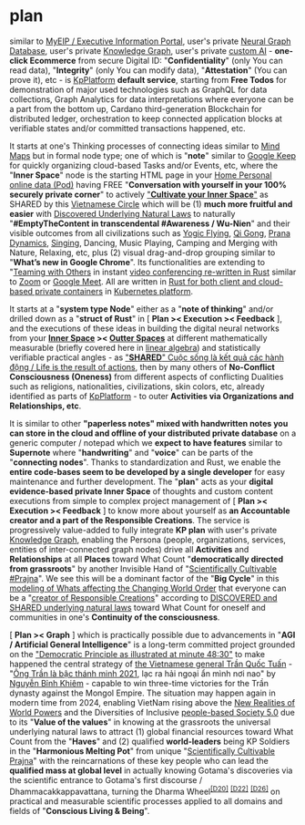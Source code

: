 # plan

similar to <a href="https://github.com/khaiphong/eip/" target="_blank">MyEIP / Executive Information Portal</a>, user's private <a href="https://github.com/khaiphong/db/" target="_blank">Neural Graph Database</a>, user's private <a href="https://github.com/khaiphong/graph/" target="_blank">Knowledge Graph</a>, user's private <a href="https://github.com/khaiphong/ai/" target="_blank">custom AI</a> - <b>one-click Ecommerce</b> from secure Digital ID: "<b>Confidentiality</b>" (only You can read data),  "<b>Integrity</b>" (only You can modify data),  "<b>Attestation</b>" (You can prove it), etc - is <a href="https://github.com/khaiphong/KpPlatform/" target="_blank">KpPlatform</a> <b>default service</b>, starting from <b>Free Todos</b> for demonstration of major used technologies such as GraphQL for data collections, Graph Analytics for data interpretations where everyone can be a part from the bottom up, Cardano third-generation Blockchain for distributed ledger, orchestration to keep connected application blocks at verifiable states and/or committed transactions happened, etc. 

It starts at one's Thinking processes of connecting ideas similar to <a href="https://www.mindmaps.com/how-to-make-a-mind-map" target="_blank">Mind Maps</a> but in formal node type; one of which is "<b>note</b>" similar to <a href="https://play.google.com/store/apps/details?id=com.google.android.keep" target="_blank">Google Keep</a> for quickly organizing cloud-based Tasks and/or Events, etc, where the "<b>Inner Space</b>" node is the starting HTML page in your <a href="https://github.com/khaiphong/home/" target="_blank">Home Personal online data (Pod)</a> having  FREE "<b>Conversation with yourself in your 100% securely private corner</b>" to actively <a href="https://blog.khaiphong.io/2023/09/fibonacci-layered-inner-space.html" target="_blank">"<b>Cultivate your Inner Space</b>"</a> as SHARED by this <a href="https://www.youtube.com/watch?v=Aoice8SNxko" target="_blank">Vietnamese Circle</a> which will be (1) <b>much more fruitful and easier</b> with <a href="https://blog.khaiphong.io/2023/09/nature-of-things.html#Section_2.1" target="_blank">Discovered Underlying Natural Laws</a> to naturally "<b>#EmptyTheContent in transcendental #Awareness / Wu-Nien</b>" and their visible outcomes from all civilizations such as <a href="https://www.youtube.com/watch?v=CcxW64SR_2A" target="_blank">Yogic Flying</a>, <a href="https://www.youtube.com/watch?v=98XJ_XuHlGA" target="_blank">Qi Gong</a>, <a href="https://www.youtube.com/watch?v=QwX656mmcvk" target="_blank">Prana Dynamics</a>, <a href="https://www.youtube.com/watch?v=YEaPQE53XZk" target="_blank">Singing</a>, Dancing, Music Playing, Camping and Merging with Nature, Relaxing, etc, plus (2) visual drag-and-drop grouping similar to "<b>What’s new in Google Chrome</b>". Its functionalities are extending to "<a href="https://github.com/khaiphong/video/" target="_blank">Teaming with Others</a> in instant <a href="https://github.com/webrtc-rs/webrtc" target="_blank">video conferencing re-written in Rust</a> similar to <a href="https://zoom.us/" target="_blank">Zoom</a> or <a href="https://apps.google.com/meet/" target="_blank">Google Meet</a>. All are written in <a href="https://medium.com/kata-containers/getting-rust-y-introducing-kata-containers-3-0-0-e951f359985d" target="_blank">Rust for both client and cloud-based private containers</a> in <a href="https://kubernetes.io/docs/concepts/overview/" target="_blank">Kubernetes platform</a>. 

It starts at a "<b>system type Node</b>" either as a "<b>note of thinking</b>" and/or drilled down as a "<b>struct of Rust</b>" in  [ <b>Plan &gt;&lt; Execution &gt;&lt; Feedback</b> ], and the executions of these ideas in building the digital neural networks from your <b><a href="https://blog.khaiphong.io/2023/09/nature-of-things.html#Section_2.1" target="_blank">Inner Space</a> &gt;&lt; <a href="https://blog.khaiphong.io/2023/09/list-of-figures-and-tables.html#Figure_11.1" target="_blank">Outter Spaces</a></b> at different mathematically measurable (briefly covered here in <a href="https://www.youtube.com/watch?v=LlKAna21fLE&t=614s" target="_blank">linear algebra</a>) and statistically verifiable practical angles - as <a href="https://www.youtube.com/watch?v=8Ktniq_NBnE" target="_blank">"<b>SHARED</b>" Cuộc sống là kết quả các hành động / Life is the result of actions</a>, then by many others of <b>No-Conflict Consciousness (Oneness)</b> from different aspects of conflicting Dualities such as religions, nationalities, civilizations, skin colors, etc,  already identified as parts of <a href="https://github.com/khaiphong/KpPlatform/" target="_blank">KpPlatform</a> - to outer <b>Activities via Organizations and Relationships, etc</b>. 

It is similar to other <b>"paperless notes" mixed with handwritten notes you can store in the cloud and offline of your distributed private database</b> on a generic computer / notepad which we <b>expect to have features</b> similar to <b>Supernote</b> where "<b>handwriting</b>" and "<b>voice</b>" can be parts of the "<b>connecting nodes</b>". Thanks to standardization and Rust, we enable the <b>entire code-bases seem to be developed by a single developer</b> for easy maintenance and further development. The "<b>plan</b>" acts as your <b>digital evidence-based private Inner Space</b> of thoughts and custom content executions from simple to complex project management of [ <b>Plan &gt;&lt; Execution &gt;&lt; Feedback</b> ] to know more about yourself as <b>an Accountable creator and a part of the Responsible Creations</b>. The service is progressively value-added to fully integrate <b>KP plan</b> with user's private <a href="https://github.com/khaiphong/graph/" target="_blank">Knowledge Graph</a>, enabling the Persona (people, organizations, services, entities of inter-connected graph nodes) drive all <b>Activities</b> and <b>Relationships</b> at all <b>Places</b> toward What Count "<b>democratically directed from grassroots</b>" by another Invisible Hand of "<a href="https://github.com/khaiphong/mu/" target="_blank">Scientifically Cultivable #Prajna</a>". We see this will be a dominant factor of the "<b>Big Cycle</b>" in this <a href="https://www.youtube.com/watch?v=xguam0TKMw8" target="_blank">modeling of Whats affecting the Changing World Order</a> that everyone can be a "<a href="https://blog.khaiphong.io/2023/09/truth-and-all-isms.html#Section_1" target="_blank">creator of Responsible Creations</a>" according to <a href="https://blog.khaiphong.io/2023/09/nature-of-things.html#Section_2.1" target="_blank">DISCOVERED and SHARED underlying natural laws</a> toward What Count for oneself and communities in one's <b>Continuity of the consciousness</b>.

[ <b>Plan &gt;&lt; Graph</b> ] which is practically possible due to advancements in "<b>AGI / Artificial General Intelligence</b>" is a long-term committed project grounded on the <a href="https://www.youtube.com/watch?v=ynbgMKclWWc" target="_blank">"Democratic Principle as illustrated at minute 48:30"</a> to make happened the central strategy of <a href="https://www.youtube.com/watch?v=nr8BTuNushk" target="_blank">the Vietnamese general Trần Quốc Tuấn</a> - "<a href="https://www.youtube.com/watch?v=u8rb9c61iI0" target="_blank">Ông Trần là bậc thánh minh 2021</a>, lạc ra hải ngoại ẩn mình nơi nao" by <a href="https://www.youtube.com/watch?v=KDq9_t7Y5jc&t=3213s" target="_blank">Nguyễn Bỉnh Khiêm</a> - capable to win three-time victories for the Trần dynasty against the Mongol Empire. The situation may happen again in modern time from 2024, enabling VietNam rising above the <a href="https://www.youtube.com/watch?v=1smVHblyFvo" target="_blank">New Realities of World Powers</a> and the Diversities of Inclusive <a href="https://news.cgtn.com/news/2019-06-28/What-is-Society-5-0-at-the-G20-summit--HT4YQ8BXlC/index.html" target="_blank">people-based Society 5.0</a> due to its "<b>Value of the values</b>" in knowing at the grassroots the universal underlying natural laws to attract (1) global financial resources toward What Count from the "<b>Haves</b>" and (2) qualified <b>world-leaders</b> being KP Soldiers in the "<b>Harmonious Melting Pot</b>" from unique "<a href="https://blog.khaiphong.io/2023/09/nature-of-things.html#Section_2.1" target="_blank">Scientifically Cultivable Prajna</a>" with the reincarnations of these key people who can lead the <b>qualified mass at global level</b> in actually knowing Gotama's discoveries via the scientific entrance to Gotama's first discourse / Dhammacakkappavattana, turning the Dharma Wheel<sup><a href="https://blog.khaiphong.io/2023/09/references.html#D20" target="_blank">[D20]</a></sup> <sup><a href="https://blog.khaiphong.io/2023/09/references.html#D22" target="_blank">[D22]</a></sup> <sup><a href="https://blog.khaiphong.io/2023/09/references.html#D26" target="_blank">[D26]</a></sup> on practical and measurable scientific processes applied to all domains and fields of "<b>Conscious Living &amp; Being</b>".

